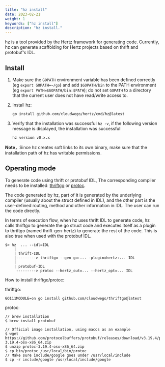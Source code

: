 ```yaml
---
title: "hz install"
date: 2023-02-21
weight: 1
keywords: ["hz install"]
description: "hz install."
---
```


hz is a tool provided by the Hertz framework for generating code. Currently, hz can generate scaffolding for Hertz projects based on thrift and protobuf's IDL.

## Install

1. Make sure the `GOPATH` environment variable has been defined correctly (eg `export GOPATH=~/go`) and add `$GOPATH/bin` to the PATH environment (eg `export PATH=$GOPATH/bin:$PATH`); do not set `GOPATH` to a directory that the current user does not have read/write access to.
2. Install hz:

   ```bash
   go install github.com/cloudwego/hertz/cmd/hz@latest
   ```

3. Verify that the installation was successful `hz -v`, if the following version message is displayed, the installation was successful

   ```console
   hz version v0.x.x
   ```

**Note**，Since hz creates soft links to its own binary, make sure that the installation path of hz has writable permissions.

## Operating mode

To generate code using thrift or protobuf IDL, The corresponding compiler needs to be installed: [thriftgo](https://github.com/cloudwego/thriftgo) or [protoc](https://github.com/protocolbuffers/protobuf/releases).

The code generated by hz, part of it is generated by the underlying compiler (usually about the struct defined in IDL), and the other part is the user-defined routing, method and other information in IDL. The user can run the code directly.

In terms of execution flow, when hz uses thrift IDL to generate code, hz calls thriftgo to generate the go struct code and executes itself as a plugin to thriftgo (named thrift-gen-hertz) to generate the rest of the code. This is also true when used with the protobuf IDL.

```
$> hz  ... --idl=IDL
    |
    | thrift-IDL
    |---------> thriftgo --gen go:... -plugin=hertz:... IDL
    |
    | protobuf-IDL
     ---------> protoc --hertz_out=... --hertz_opt=... IDL
```

How to install thriftgo/protoc:

thriftgo:

```
GO111MODULE=on go install github.com/cloudwego/thriftgo@latest
```

protoc:

```
// brew installation
$ brew install protobuf

// Official image installation, using macos as an example
$ wget https://github.com/protocolbuffers/protobuf/releases/download/v3.19.4/protoc-3.19.4-osx-x86_64.zip
$ unzip protoc-3.19.4-osx-x86_64.zip
$ cp bin/protoc /usr/local/bin/protoc
// Make sure include/google goes under /usr/local/include
$ cp -r include/google /usr/local/include/google
```

